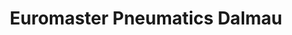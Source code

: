 ---
title: "Euromaster Pneumatics Dalmau"
url: /granollers/euromaster-pneumatics-dalmau/
shop: reparación de automóviles
---